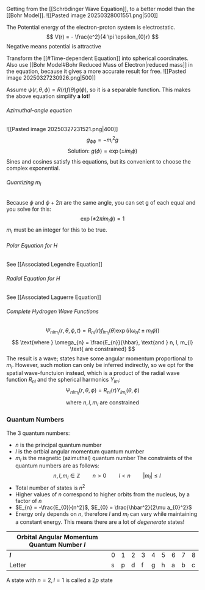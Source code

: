 Getting from the [[Schrödinger Wave Equation]], to a better model than the [[Bohr Model]].
![[Pasted image 20250328001551.png|500]]

The Potential energy of the electron-proton system is electrostatic.
$$
V(r) = - \frac{e^2}{4 \pi \epsilon_{0}r}
$$
Negative means potential is attractive

Transform the [[#Time-dependent Equation]] into spherical coordinates. Also use [[Bohr Model#Bohr Reduced Mass of Electron|reduced mass]] in the equation, because it gives a more accurate result for free.
![[Pasted image 20250327230926.png|500]]

Assume $\psi(r, \theta, \phi) = R(r) f(\theta) g(\phi)$, so it is a separable function. This makes the above equation simplify **a lot**!

###### Azimuthal-angle equation
![[Pasted image 20250327231521.png|400]]
$$
g_{\phi\phi} = -m_{l}^2 g
$$
$$
\text{Solution: } g(\phi) = \exp(\pm im_{l} \phi)
$$
Sines and cosines satisfy this equations, but its convenient to choose the complex exponential.

###### Quantizing $m_l$
Because $\phi$ and $\phi + 2 \pi$ are the same angle, you can set g of each equal and you solve for this:
$$
\exp(\pm 2 \pi im_{l} \phi) = 1
$$
$m_{l}$ must be an integer for this to be true.

###### Polar Equation for H
See [[Associated Legendre Equation]]

###### Radial Equation for H
See [[Associated Laguerre Equation]]

###### Complete Hydrogen Wave Functions
$$
\Psi_{nlm_{l}}(r, \theta, \phi, t) = R_{nl}(r) f_{lm_{l}}(\theta) \exp(i(\omega_{n}t \pm m_{l} \phi))
$$
$$
\text{where } \omega_{n} = \frac{E_{n}}{\hbar}, \text{and } n, l, m_{l} \text{ are constrained}
$$
The result is a wave; states have some angular momentum proportional to $m_{l}$.
However, such motion can only be inferred indirectly, so we opt for the spatial wave-functuion instead, which is a product of the radial wave function $R_{nl}$ and the spherical harmonics $Y_{lm}$:
$$
\Psi_{nlm_{l}}(r, \theta, \phi) = R_{nl}(r) Y_{lm_{l}}(\theta, \phi)
$$
$$
\text{where } n, l, m_{l} \text{ are constrained}
$$
### Quantum Numbers
The 3 quantum numbers:
* $n$ is the principal quantum number
* $l$ is the ortbial angular momentum quantum number
* $m_l$ is the magnetic (azimuthal) quantum number
The constraints of the quantum numbers are as follows:
$$
n, l, m_{l} \in \mathbb{Z}
\quad \quad
n > 0
\quad \quad
l < n
\quad \quad
|m_{l}| \leq l
$$
* Total number of states is $n^2$
* Higher values of $n$ correspond to higher orbits from the nucleus, by a factor of $n$
* $E_{n} = -\frac{E_{0}}{n^2}$, $E_{0} = \frac{\hbar^2}{2\mu a_{0}^2}$
* Energy only depends on $n$, therefore $l$ and $m_l$ can vary while maintaining a constant energy. This means there are a lot of *degenerate* states!

| Orbital Angular Momentum Quantum Number $l$ |     |     |     |     |     |     |     |     |     |
| ------------------------------------------- | --- | --- | --- | --- | --- | --- | --- | --- | --- |
| **$l$**                                     | 0   | 1   | 2   | 3   | 4   | 5   | 6   | 7   | 8   |
| Letter                                      | s   | p   | d   | f   | g   | h   | a   | b   | c   |
A state with $n = 2, l = 1$ is called a $2p$ state



